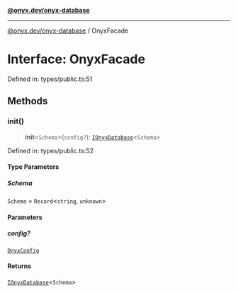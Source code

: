 [**@onyx.dev/onyx-database**](../README.md)

***

[@onyx.dev/onyx-database](../globals.md) / OnyxFacade

# Interface: OnyxFacade

Defined in: types/public.ts:51

## Methods

### init()

> **init**\<`Schema`\>(`config?`): [`IOnyxDatabase`](IOnyxDatabase.md)\<`Schema`\>

Defined in: types/public.ts:52

#### Type Parameters

##### Schema

`Schema` = `Record`\<`string`, `unknown`\>

#### Parameters

##### config?

[`OnyxConfig`](OnyxConfig.md)

#### Returns

[`IOnyxDatabase`](IOnyxDatabase.md)\<`Schema`\>

